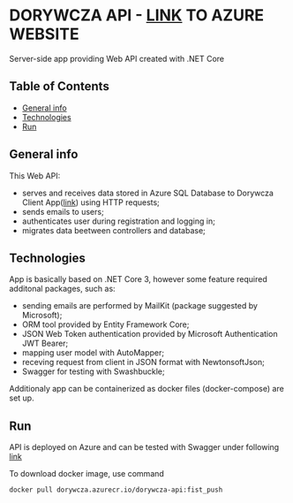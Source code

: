 # DORYWCZA API - [LINK](https://dorywcza.azurewebsites.net/swagger/index.html) TO AZURE WEBSITE

Server-side app providing Web API created with .NET Core

## Table of Contents

* [General info](#general-info)
* [Technologies](#technologies)
* [Run](#run)

## General info

This Web API:
- serves and receives data stored in Azure SQL Database to Dorywcza Client App([link](https://dorywcza-client.azurewebsites.net)) using HTTP requests;
- sends emails to users;
- authenticates user during registration and logging in;
- migrates data beetween controllers and database;

## Technologies

App is basically based on .NET Core 3, however some feature required additonal packages, such as:
- sending emails are performed by MailKit (package suggested by Microsoft);
- ORM tool provided by Entity Framework Core;
- JSON Web Token authentication provided by Microsoft Authentication JWT Bearer;
- mapping user model with AutoMapper;
- receving request from client in JSON format with NewtonsoftJson;
- Swagger for testing with Swashbuckle;

Additionaly app can be containerized as docker files (docker-compose) are set up.

## Run

API is deployed on Azure and can be tested with Swagger under following [link](https://dorywcza.azurewebsites.net/swagger/index.html)

To download docker image, use command

```
docker pull dorywcza.azurecr.io/dorywcza-api:fist_push
```
